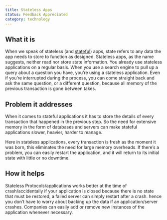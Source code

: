 ```yaml
---
title: Stateless Apps
status: Feedback Appreciated
category: technology
---
```


## What it is

When we speak of stateless (and [stateful](https://glossary.cncf.io/stateful_apps/)) apps, state refers to any data the app needs to store to function as designed. Stateless apps, as the name suggests, neither read nor store state information. You already use stateless applications on a regular basis. When you use a search engine to pull up a query about a question you have, you’re using a stateless application. Even if you’re interrupted during the process, you can come straight back and ask the same question, or a different question, because all memory of the previous transaction is gone between takes. 



## Problem it addresses

When it comes to stateful applications it has to store the details of every transaction that happened in the previous step. So the need for extensive memory in the form of databases and servers can make stateful applications  slower, heavier, harder to manage. 

Here in stateless applications, every transaction is fresh as the moment it was born, this eliminates the need for large memory overheads. If there’s a problem, you can easily restart the application, and it will return to its initial state with little or no downtime.

## How it helps

Stateless Protocols/applications works better at the time of crash/accidentally if your application is closed because there is no state that must be restored, a failed server can simply restart after a crash. hence you don’t have to worry about backing up the data if an application/server crashes. Companies can easily add or remove new instances of the application whenever necessary.
